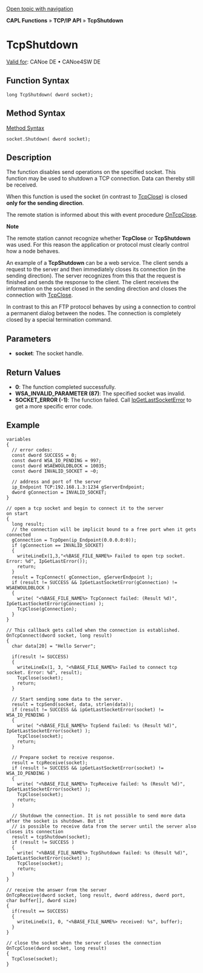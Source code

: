 [Open topic with navigation](../../../../../CANoeDEFamily.htm#Topics/CAPLFunctions/TCPIPAPI/Functions/CAPLfunctionTCPShutdown.md)

**CAPL Functions** » **TCP/IP API** » **TcpShutdown**

# TcpShutdown

[Valid for](../../../Shared/FeatureAvailability.md): CANoe DE • CANoe4SW DE

## Function Syntax

```plaintext
long TcpShutdown( dword socket);
```

## Method Syntax

[Method Syntax](../../../Shared/CAPL/General/ClassesAndObjects.md)

```plaintext
socket.Shutdown( dword socket);
```

## Description

The function disables send operations on the specified socket. This function may be used to shutdown a TCP connection. Data can thereby still be received.

When this function is used the socket (in contrast to [TcpClose](CAPLfunctionTCPClose.md)) is closed **only for the sending direction**.

The remote station is informed about this with event procedure [OnTcpClose](../EventProcedures/CAPLfunctionTCPIPOnTcpClose.md).

**Note**

The remote station cannot recognize whether **TcpClose** or **TcpShutdown** was used. For this reason the application or protocol must clearly control how a node behaves.

An example of a **TcpShutdown** can be a web service. The client sends a request to the server and then immediately closes its connection (in the sending direction). The server recognizes from this that the request is finished and sends the response to the client. The client receives the information on the socket closed in the sending direction and closes the connection with [TcpClose](CAPLfunctionTCPClose.md).

In contrast to this an FTP protocol behaves by using a connection to control a permanent dialog between the nodes. The connection is completely closed by a special termination command.

## Parameters

- **socket**: The socket handle.

## Return Values

- **0**: The function completed successfully.
- **WSA_INVALID_PARAMETER (87)**: The specified socket was invalid.
- **SOCKET_ERROR (-1)**: The function failed. Call [IpGetLastSocketError](CAPLfunctionIPGetLastSocketError.md) to get a more specific error code.

## Example

```plaintext
variables
{
  // error codes:
  const dword SUCCESS = 0;
  const dword WSA_IO_PENDING = 997;
  const dword WSAEWOULDBLOCK = 10035;
  const dword INVALID_SOCKET = ~0;

  // address and port of the server
  ip_Endpoint TCP:192.168.1.3:1234 gServerEndpoint;
  dword gConnection = INVALID_SOCKET;
}

// open a tcp socket and begin to connect it to the server
on start
{
  long result;
  // the connection will be implicit bound to a free port when it gets connected
  gConnection = TcpOpen(ip_Endpoint(0.0.0.0:0));
  if (gConnection == INVALID_SOCKET)
  {
    writeLineEx(1,3,"<%BASE_FILE_NAME%> Failed to open tcp socket. Error: %d", IpGetLastError());
    return;
  }
  result = TcpConnect( gConnection, gServerEndpoint );
  if (result != SUCCESS && IpGetLastSocketError(gConnection) != WSAEWOULDBLOCK )
  {
    write( "<%BASE_FILE_NAME%> TcpConnect failed: (Result %d)", IpGetLastSocketError(gConnection) );
    TcpClose(gConnection);
  }
}

// This callback gets called when the connection is established.
OnTcpConnect(dword socket, long result)
{
  char data[20] = "Hello Server";

  if(result != SUCCESS)
  {
    writeLineEx(1, 3, "<%BASE_FILE_NAME%> Failed to connect tcp socket. Error: %d", result);
    TcpClose(socket);
    return;
  }

  // Start sending some data to the server.
  result = tcpSend(socket, data, strlen(data));
  if (result != SUCCESS && ipGetLastSocketError(socket) != WSA_IO_PENDING )
  {
    write( "<%BASE_FILE_NAME%> TcpSend failed: %s (Result %d)", IpGetLastSocketError(socket) );
    TcpClose(socket);
    return;
  }

  // Prepare socket to receive response.
  result = tcpReceive(socket);
  if (result != SUCCESS && ipGetLastSocketError(socket) != WSA_IO_PENDING )
  {
    write( "<%BASE_FILE_NAME%> TcpReceive failed: %s (Result %d)", IpGetLastSocketError(socket) );
    TcpClose(socket);
    return;
  }

  // Shutdown the connection. It is not possible to send more data after the socket is shutdown. But it
  // is possible to receive data from the server until the server also closes its connection
  result = tcpShutdown(socket);
  if (result != SUCCESS )
  {
    write( "<%BASE_FILE_NAME%> TcpShutdown failed: %s (Result %d)", IpGetLastSocketError(socket) );
    TcpClose(socket);
    return;
  }
}

// receive the answer from the server
OnTcpReceive(dword socket, long result, dword address, dword port, char buffer[], dword size)
{
  if(result == SUCCESS)
  {
    writeLineEx(1, 0, "<%BASE_FILE_NAME%> received: %s", buffer);
  }
}

// close the socket when the server closes the connection
OnTcpClose(dword socket, long result)
{
  TcpClose(socket);
}
```
